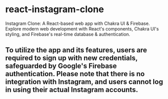 # react-instagram-clone
Instagram Clone: A React-based web app with Chakra UI &amp; Firebase. Explore modern web development with React's components, Chakra UI's styling, and Firebase's real-time database &amp; authentication.

## To utilize the app and its features, users are required to sign up with new credentials, safeguarded by Google's Firebase authentication. Please note that there is no integration with Instagram, and users cannot log in using their actual Instagram accounts.


